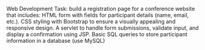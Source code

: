Web Development Task:
build a registration page for a conference website that includes:
HTML form with fields for participant details (name, email, etc.).
CSS styling with Bootstrap to ensure a visually appealing and responsive design.
A servlet to handle form submissions, validate input, and display a confirmation using JSP.
Basic SQL queries to store participant information in a database (use MySQL)
